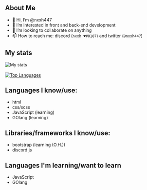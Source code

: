 ## About Me

- 👋 Hi, I’m @nxxh447
- 👀 I’m interested in front and back-end development
- 💞️ I’m looking to collaborate on anything
- 📫 How to reach me: discord (`nxxh ♥#0187`) and twitter (`@nxxh447`)

## My stats
<!-- ![visitors](https://visitor-badge.laobi.icu/badge?page_id=nxxh447.visitor-badge) -->
![My stats](https://github-readme-stats.vercel.app/api?username=nxxh447&show_icons=true&theme=dark)
<br></br>
[![Top Languages](https://github-readme-stats.vercel.app/api/top-langs/?username=nxxh447&layout=compact&theme=dark)](https://github.com/anuraghazra/github-readme-stats)
## Languages I know/use:

<ul>
  <li>html</li>
  <li>css/scss</li>
  <li>JavaScript (learning)</li>
  <li>GOlang (learning)</li>
</ul>

## Libraries/frameworks I know/use:

<ul>
  <li>bootstrap (learning (O.H.))</li>
  <li>discord.js</li>
</ul>

## Languages I'm learning/want to learn

<ul>
  <li>JavaScript</li>
  <li>GOlang</li>
</ul>
